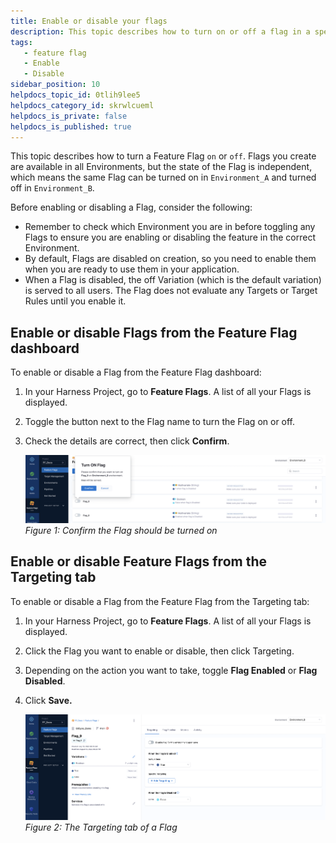 ```yaml
---
title: Enable or disable your flags
description: This topic describes how to turn on or off a flag in a specific environment.
tags: 
   - feature flag
   - Enable
   - Disable
sidebar_position: 10
helpdocs_topic_id: 0tlih9lee5
helpdocs_category_id: skrwlcueml
helpdocs_is_private: false
helpdocs_is_published: true
---
```


This topic describes how to turn a Feature Flag `on` or `off`. Flags you create are available in all Environments, but the state of the Flag is independent, which means the same Flag can be turned on in `Environment_A` and turned off in `Environment_B`.

Before enabling or disabling a Flag, consider the following:

* Remember to check which Environment you are in before toggling any Flags to ensure you are enabling or disabling the feature in the correct Environment.
* By default, Flags are disabled on creation, so you need to enable them when you are ready to use them in your application.
* When a Flag is disabled, the off Variation (which is the default variation) is served to all users. The Flag does not evaluate any Targets or Target Rules until you enable it.

## Enable or disable Flags from the Feature Flag dashboard

To enable or disable a Flag from the Feature Flag dashboard:

1. In your Harness Project, go to **Feature Flags**. A list of all your Flags is displayed.
2. Toggle the button next to the Flag name to turn the Flag on or off.
3. Check the details are correct, then click **Confirm**.

   ![A screenshot of a message asking the user to confirm they want to toggle a flag on. ](./static/1-enable-or-disable-a-feature-flag-07.png)*Figure 1: Confirm the Flag should be turned on*

## Enable or disable Feature Flags from the Targeting tab

To enable or disable a Flag from the Feature Flag from the Targeting tab:

1. In your Harness Project, go to **Feature Flags**. A list of all your Flags is displayed.
2. Click the Flag you want to enable or disable, then click Targeting.
3. Depending on the action you want to take, toggle **Flag Enabled** or **Flag Disabled**.
4. Click **Save.**

   ![A screenshot of a message asking the user to confirm they want to toggle a flag on. ](./static/1-enable-or-disable-a-feature-flag-08.png)*Figure 2: The Targeting tab of a Flag*

